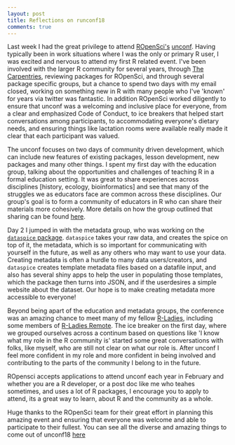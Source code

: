```yaml
---
layout: post
title: Reflections on runconf18 
comments: true
---
```

  
  Last week I had the great privilege to attend [ROpenSci's](https://ropensci.org/) [unconf](https://ropensci.org/blog/2018/02/08/unconf2018/). Having typically been in work situations where I was the only or primary R user, I was excited and nervous to attend my first R related event. I've been involved with the larger R community for several years, through [The Carpentries](https://carpentries.org/), reviewing packages for ROpenSci, and through several package specific groups, but a chance to spend two days with my email closed, working on something new in R with many people who I've 'known' for years via twitter was fantastic. In addition ROpenSci worked diligently to ensure that unconf was a welcoming and inclusive place for everyone, from a clear and emphasized Code of Conduct, to ice breakers that helped start conversations among participants, to accommodating everyone's dietary needs, and ensuring things like lactation rooms were available really made it clear that each participant was valued.   
                                                  
The unconf focuses on two days of community driven development, which can include new features of existing packages, lesson development, new packages and many other things. I spent my first day with the education group, talking about the opportunities and challenges of teaching R in a formal education setting. It was great to share experiences across disciplines [history, ecology, bioinformatics] and see that many of the struggles we as educators face are common across these disciplines. Our group's goal is to form a community of educators in R who can share their materials more cohesively. More details on how the group outlined that sharing can be found [here](https://github.com/ropenscilabs/rOpenSciEd). 
                                                  
Day 2 I jumped in with the metadata group, who was working on the [`dataspice` package](https://github.com/ropenscilabs/dataspice). `dataspice` takes your raw data, and creates the spice on top of it, the metadata, which is so important for communicating with yourself in the future, as well as any others who may want to use your data. Creating metadata is often a hurdle to many data users/creators, and `dataspice` creates template metadata files based on a datafile input, and also has several shiny apps to help the user in populating those templates, which the package then turns into JSON, and if the userdesires a simple website about the dataset. Our hope is to make creating metadata more accessible to everyone! 
                                                  
Beyond being apart of the education and metadata groups, the conference was an amazing chance to meet many of my fellow [R-Ladies](https://rladies.org/), including some members of [R-Ladies Remote](https://twitter.com/rladiesremote). The ice breaker on the first day, where we grouped ourselves across a continum based on questions like 'I know what my role in the R community is' started some great conversations with folks, like myself, who are still not clear on what our role is. After unconf I feel more confident in my role and more confident in being involved and contributing to the parts of the community I belong to in the future. 
                                                  
ROpensci accepts applications to attend unconf each year in February and whether you are a R developer, or a post doc like me who teahes sometimes, and uses a lot of R packages, I encourage you to apply to attend, its a great way to learn, about R and the community as a whole. 
                                                  
Huge thanks to the ROpenSci team for their great effort in planning this amazing event and ensuring that everyone was welcome and able to participate to their fullest. You can see all the diverse and amazing things to come out of unconf18 [here](https://ropenscilabs.github.io/runconf18-projects/)
